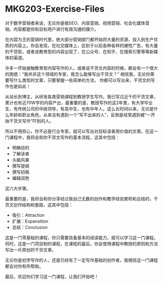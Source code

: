 # MKG203-Exercise-Files

对于数字营销者来说，无论你是做SEO、内容营销、视频营销、社会化媒体营销。内容都是你和目标用户进行有效沟通的媒介。

在内容为王的营销时代里，绝大部分营销部门都开始将大量的资源，投入到生产优质的内容上。你会发现，在社交媒体上，区别于以前各种各样的硬性广告，有大量的干货型，或者说教育型的内容出现了，在公众号、在知乎、在搜索引擎等等新媒体的渠道。

许多一开始接触教育型内容写作的人，或者说干货文内容的时候，都会有一个很大的困惑：“我并非这个领域的专家，我怎么能够写出干货文？” 相信我，无论你需要写什么类型的文章，只要掌握一些简单的方法， 你都可以写出来，干货文的写作也是如此！

从站长到博主，从研发各类营销课程到教授学生写作。我已写过近千的干货文章，累计也有近70W字的内容产出，最重要的是，教授写作的这2年里，有大学毕业生，有传统公司的中层领导，有高中生，也有中年人，这么长时间以来，无论是什么年龄和职业角色，从来没有遇到一个“写不出来的人”，反倒是经常遇到被“一开始干货文写作”吓到的人。

所以不用担心，你不必是行业专家，就可以写出对目标读者用价值的文章。在这一门课程中，我将会和你干货文写作的基本流程，这其中包括：

- 明确目的
- 了解读者
- 头脑风暴
- 撰写提纲
- 撰写初稿
- 编辑润色

这六大步骤。

最重要的是，我将会和你分享经过我自己无数的创作和教学经验累积和总结的，干货文创作结构和套路，这其中包括：

- 吸引：Attraction
- 扩展：Expansition
- 总结：Conclusion

这是一门零基础的课程，你只需要具备基本的阅读能力，就可以学习这一门课程。同时，这是一门项目制的课程，在课程的最后，你会使用课程中教授的原则和方法写出一片原创的干货文章。

无论你是初学写作的人，还是已经有了一定写作基础的创作者，我相信这一门课程都会对你有所帮助。

最后，欢迎你们学习这一门课程，让我们开始吧！
